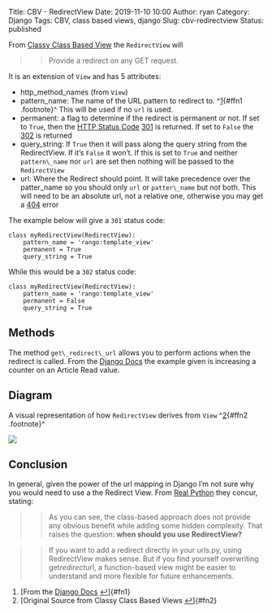 Title: CBV - RedirectView
Date: 2019-11-10 10:00
Author: ryan
Category: Django
Tags: CBV, class based views, django
Slug: cbv-redirectview
Status: published

From [Classy Class Based View](http://ccbv.co.uk/projects/Django/2.2/django.views.generic.base/RedirectView/) the `RedirectView` will

> > Provide a redirect on any GET request.

It is an extension of `View` and has 5 attributes:

-   http_method_names (from `View`)
-   pattern_name: The name of the URL pattern to redirect to. ^[1](#fn1){#ffn1 .footnote}^ This will be used if no `url` is used.
-   permanent: a flag to determine if the redirect is permanent or not. If set to `True`, then the [HTTP Status Code](https://en.wikipedia.org/wiki/List_of_HTTP_status_codes#3xx_Redirection) [301](https://en.wikipedia.org/wiki/HTTP_301) is returned. If set to `False` the [302](https://en.wikipedia.org/wiki/HTTP_302) is returned
-   query_string: If `True` then it will pass along the query string from the RedirectView. If it’s `False` it won’t. If this is set to `True` and neither `pattern\_name` nor `url` are set then nothing will be passed to the `RedirectView`
-   url: Where the Redirect should point. It will take precedence over the patter_name so you should only `url` or `patter\_name` but not both. This will need to be an absolute url, not a relative one, otherwise you may get a [404](https://en.wikipedia.org/wiki/HTTP_404) error

The example below will give a `301` status code:

    class myRedirectView(RedirectView):
        pattern_name = 'rango:template_view'
        permanent = True
        query_string = True

While this would be a `302` status code:

    class myRedirectView(RedirectView):
        pattern_name = 'rango:template_view'
        permanent = False
        query_string = True

## Methods

The method `get\_redirect\_url` allows you to perform actions when the redirect is called. From the [Django Docs](https://docs.djangoproject.com/en/2.2/ref/class-based-views/base/#redirectview) the example given is increasing a counter on an Article Read value.

## Diagram

A visual representation of how `RedirectView` derives from `View` ^[2](#fn2){#ffn2 .footnote}^

![](https://yuml.me/diagram/plain;/class/%5BView%7Bbg:lightblue%7D%5D%5E-%5BRedirectView%7Bbg:green%7D%5D.svg)

## Conclusion

In general, given the power of the url mapping in Django I’m not sure why you would need to use a the Redirect View. From [Real Python](https://docs.djangoproject.com/en/2.2/ref/class-based-views/base/#redirectview) they concur, stating:

> > As you can see, the class-based approach does not provide any obvious benefit while adding some hidden complexity. That raises the question: **when should you use RedirectView?**

> > If you want to add a redirect directly in your urls.py, using RedirectView makes sense. But if you find yourself overwriting get*redirect*url, a function-based view might be easier to understand and more flexible for future enhancements.

1.  [From the [Django Docs](https://docs.djangoproject.com/en/2.2/ref/class-based-views/base/) [↩](#ffn1)]{#fn1}
2.  [Original Source from Classy Class Based Views [↩](#ffn2)]{#fn2}
